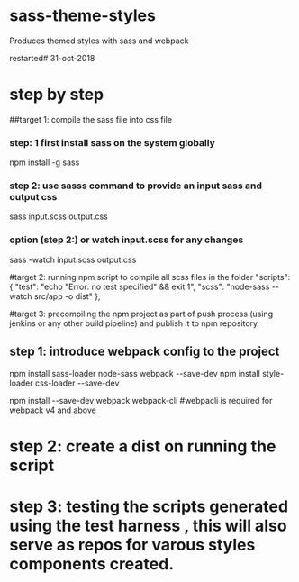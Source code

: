 # sass-theme-styles
Produces themed styles with sass and webpack

restarted# 31-oct-2018

# step by step
##target 1: compile the sass file into css file

### step: 1 first install sass on the system globally
npm install -g sass

### step 2: use sasss command to provide an input sass and output css
sass input.scss output.css

### option (step 2:) or watch input.scss for any changes
sass -watch input.scss output.css

#target 2: running npm script to compile all scss files in the folder
  "scripts": {
    "test": "echo \"Error: no test specified\" && exit 1",
    "scss": "node-sass --watch src/app -o dist"
  },

#target 3: precompiling the npm project as part of push process (using jenkins or any other build pipeline) and publish it to npm repository  
## step 1: introduce webpack config to the project
npm install sass-loader node-sass webpack --save-dev
npm install style-loader css-loader --save-dev

npm install --save-dev webpack webpack-cli #webpacli is required for webpack v4 and above

# step 2: create a dist on running the script

# step 3: testing the scripts generated using the test harness , this will also serve as repos for varous styles components created.
